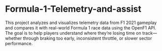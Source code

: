 # Formula-1-Telemetry-and-assist
This project analyzes and visualizes telemetry data from F1 2021 gameplay and compares it with real-world Formula 1 race data using the OpenF1 API. The goal is to help players understand where they’re losing time on track—whether through braking too early, inconsistent throttle, or slower sector performance.
